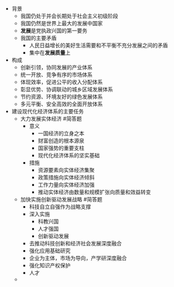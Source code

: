 - 背景
	- 我国仍处于并会长期处于社会主义初级阶段
	- 我国仍然是世界上最大的发展中国家
	- **发展**是党执政兴国的第一要务
	- 我国的主要矛盾
		- 人民日益增长的美好生活需要和不平衡不充分发展之间的矛盾
		- 集中在**发展质量**上
- 构成
	- 创新引领，协同发展的产业体系
	- 统一开放、竞争有序的市场体系
	- 体现效率，促进公平的收入分配体系
	- 彰显优势、协调联动的城乡区域发展体系
	- 节约资源、环境友好的绿色发展体系
	- 多元平衡、安全高效的全面开放体系
- 建设现代化经济体系的主要任务
	- 大力发展实体经济 #简答题
		- 意义
			- 一国经济的立身之本
			- 财富创造的根本源泉
			- 国家强势的重要支柱
			- 现代化经济体系的坚实基础
		- 措施
			- 资源要素向实体经济集聚
			- 政策措施向实体经济倾斜
			- 工作力量向实体经济加强
			- 推动实体经济由数量和规模扩张向质量和效益转变
	- 加快实施创新驱动发展战略 #简答题
		- 科技自立自强作为战略支撑
		- 深入实施
			- 科教兴国
			- 人才强国
			- 创新驱动发展
		- 去推动科技创新和经济社会发展深度融合
		- 强化应用基础研究
		- 企业为主体，市场为导向，产学研深度融合
		- 强化知识产权保护
		- 人才
	-